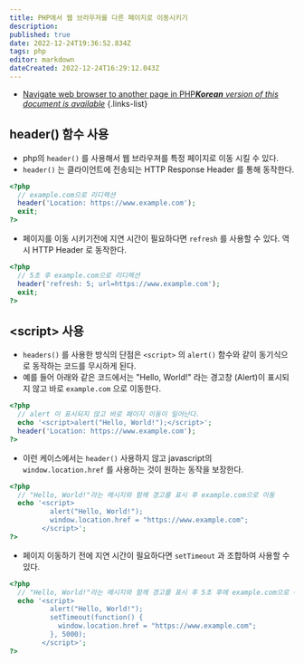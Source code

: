 ```yaml
---
title: PHP에서 웹 브라우저를 다른 페이지로 이동시키기
description: 
published: true
date: 2022-12-24T19:36:52.834Z
tags: php
editor: markdown
dateCreated: 2022-12-24T16:29:12.043Z
---
```


- [Navigate web browser to another page in PHP***Korean** version of this document is available*](/en/dev/PHP/php-makes-the-function-go-to-another-page)
{.links-list}

## header() 함수 사용

- php의 `header()` 를 사용해서 웹 브라우져를 특정 페이지로 이동 시킬 수 있다.
- `header()` 는 클라이언트에 전송되는 HTTP Response Header 를 통해 동작한다.

```php
<?php
  // example.com으로 리디렉션
  header('Location: https://www.example.com');
  exit;
?>
```

- 페이지를 이동 시키기전에 지연 시간이 필요하다면 `refresh` 를 사용할 수 있다. 역시 HTTP Header 로 동작한다.

```php
<?php
  // 5초 후 example.com으로 리디렉션
  header('refresh: 5; url=https://www.example.com');
  exit;
?>
```

## \<script> 사용

- `headers()` 를 사용한 방식의 단점은 `<script>` 의 `alert()` 함수와 같이 동기식으로 동작하는 코드를 무시하게 된다.
- 예를 들어 아래와 같은 코드에서는 "Hello, World!" 라는 경고창 (Alert)이 표시되지 않고 바로 `example.com` 으로 이동한다.


```php
<?php
  // alert 이 표시되지 않고 바로 페이지 이동이 일어난다.
  echo '<script>alert("Hello, World!");</script>';
  header('Location: https://www.example.com');
?>
```

- 이런 케이스에서는 `header()` 사용하지 않고 javascript의 `window.location.href` 를 사용하는 것이 원하는 동작을 보장한다.

```php
<?php
  // "Hello, World!"라는 메시지와 함께 경고를 표시 후 example.com으로 이동
  echo '<script>
          alert("Hello, World!");
          window.location.href = "https://www.example.com";
        </script>';
?>
```

- 페이지 이동하기 전에 지연 시간이 필요하다면 `setTimeout` 과 조합하여 사용할 수 있다.


```php
<?php
  // "Hello, World!"라는 메시지와 함께 경고를 표시 후 5초 후에 example.com으로 이동
  echo '<script>
          alert("Hello, World!");
          setTimeout(function() {
            window.location.href = "https://www.example.com";
          }, 5000);
        </script>';
?>
```
